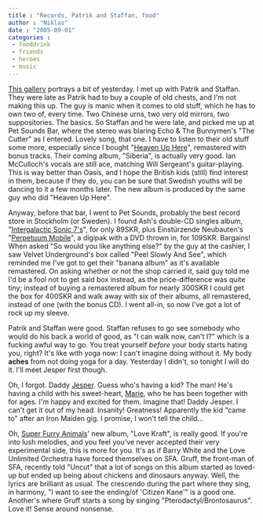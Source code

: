 ```yaml
---
title : "Records, Patrik and Staffan, food"
author : "Niklas"
date : "2005-09-01"
categories : 
 - fooddrink
 - friends
 - heroes
 - music
---
```


[This gallery](http://www.niklasblog.com/gallery2/main.php?g2_view=core.ShowItem&g2_itemId=133) portrays a bit of yesterday. I met up with Patrik and Staffan. They were late as Patrik had to buy a couple of old chests, and I'm not making this up. The guy is manic when it comes to old stuff, which he has to own two of, every time. Two Chinese urns, two very old mirrors, two suppositories. The basics. So Staffan and he were late, and picked me up at Pet Sounds Bar, where the stereo was blaring Echo & The Bunnymen's "The Cutter" as I entered. Lovely song, that one. I have to listen to their old stuff some more, especially since I bought "[Heaven Up Here](http://www.allmusic.com/cg/amg.dll?p=amg&sql=10:ehua6jo371q0)", remastered with bonus tracks. Their coming album, "Siberia", is actually very good. Ian McCulloch's vocals are still ace, matching Will Sergeant's guitar-playing. This is way better than Oasis, and I hope the British kids (still) find interest in them, because if they do, you can be sure that Swedish youths will be dancing to it a few months later. The new album is produced by the same guy who did "Heaven Up Here".

Anyway, before that bar, I went to Pet Sounds, probably the best record store in Stockholm (or Sweden). I found Ash's double-CD singles album, "[Intergalactic Sonic 7's](http://www.musicroom.com/se/ID_No/039138/details.html)", for only 89SKR, plus Einstürzende Neubauten's "[Perpetuum Mobile](http://www.neubauten.org/PM/page1.php)", a digipak with a DVD thrown in, for 109SKR. Bargains! When asked "So would you like anything else?" by the guy at the cashier, I saw Velvet Underground's box called "Peel Slowly And See", which reminded me I've got to get their "banana album" as it's available remastered. On asking whether or not the shop carried it, said guy told me I'd be a fool not to get said box instead, as the price-difference was quite tiny; instead of buying a remastered album for nearly 300SKR I could get the box for 400SKR and walk away with six of their albums, all remastered, instead of one (with the bonus CD). I went all-in, so now I've got a lot of rock up my sleeve.

Patrik and Staffan were good. Staffan refuses to go see somebody who would do his back a world of good, as "I can walk now, can't I?" which is a fucking awful way to go. You treat yourself _before_ your body starts hating you, right? It's like with yoga now: I can't imagine doing without it. My body **aches** from not doing yoga for a day. Yesterday I didn't, so tonight I will do it. I'll meet Jesper first though.

Oh, I forgot. Daddy [Jesper](https://niklasblog.com/wp-content/2004-11-03-marie.jpg). Guess who's having a kid? The man! He's having a child with his sweet-heart, [Marie](https://niklasblog.com/wp-content/2004-11-03-marie.jpg), who he has been together with for ages. I'm happy and excited for them. Imagine that! Daddy Jesper. I can't get it out of my head. Insanity! Greatness! Apparently the kid "came to" after an Iron Maiden gig. I promise, I won't tell the child...

Oh, [Super Furry Animals](http://www.superfurry.com)' new album, "Love Kraft", is really good. If you're into lush melodies, and you feel you've never accepted their very experimental side, this is more for you. It's as if Barry White and the Love Unlimited Orchestra have forced themselves on SFA. Gruff, the front-man of SFA, recently told "Uncut" that a lot of songs on this album started as loved-up but ended up being about chickens and dinosaurs anyway. Well, the lyrics are brilliant as usual. The crescendo during the part where they sing, in harmony, "I want to see the ending/of 'Citizen Kane'" is a good one. Another's where Gruff starts a song by singing "Pterodactyl/Brontosaurus". Love it! Sense around nonsense.
